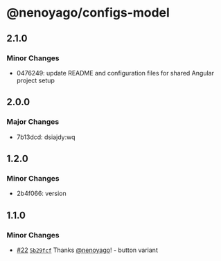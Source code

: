 # @nenoyago/configs-model

## 2.1.0

### Minor Changes

- 0476249: update README and configuration files for shared Angular project setup

## 2.0.0

### Major Changes

- 7b13dcd: dsiajdy:wq

## 1.2.0

### Minor Changes

- 2b4f066: version

## 1.1.0

### Minor Changes

- [#22](https://github.com/nenoyago/eleva-design-system/pull/22) [`5b29fcf`](https://github.com/nenoyago/eleva-design-system/commit/5b29fcf52c5dcaf51405cd6f700608a6c674f85b) Thanks [@nenoyago](https://github.com/nenoyago)! - button variant
